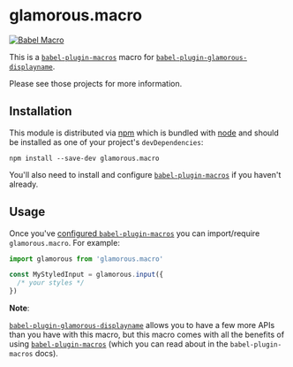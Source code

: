 # glamorous.macro

[![Babel Macro][macros-badge]][babel-plugin-macros]

This is a [`babel-plugin-macros`][babel-plugin-macros] macro for
[`babel-plugin-glamorous-displayname`][babel-plugin-glamorous-displayname].

Please see those projects for more information.

## Installation

This module is distributed via [npm][npm] which is bundled with [node][node] and
should be installed as one of your project's `devDependencies`:

```
npm install --save-dev glamorous.macro
```

You'll also need to install and configure [`babel-plugin-macros`][babel-plugin-macros] if you
haven't already.

## Usage

Once you've [configured `babel-plugin-macros`](https://github.com/kentcdodds/babel-plugin-macros/blob/master/other/docs/user.md)
you can import/require `glamorous.macro`. For example:

```js
import glamorous from 'glamorous.macro'

const MyStyledInput = glamorous.input({
  /* your styles */
})
```

**Note**:

[`babel-plugin-glamorous-displayname`][babel-plugin-glamorous-displayname] allows you to have a few more APIs
than you have with this macro, but this macro comes with all the benefits of using
[`babel-plugin-macros`][babel-plugin-macros] (which you can read about in the `babel-plugin-macros` docs).

[npm]: https://www.npmjs.com/
[node]: https://nodejs.org
[babel-plugin-macros]: https://github.com/kentcdodds/babel-plugin-macros
[babel-plugin-glamorous-displayname]: https://github.com/bernard-lin/babel-plugin-glamorous-displayname
[macros-badge]: https://img.shields.io/badge/babel--macro-%F0%9F%8E%A3-f5da55.svg?style=flat-square
[babel-plugin-macros]: https://github.com/kentcdodds/babel-plugin-macros
